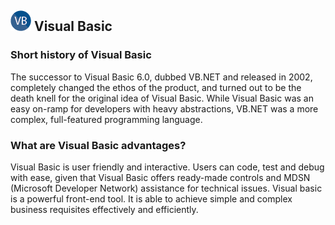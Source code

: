 ## ![Logo of Visual Basic](../images/Visual_Basic.png) Visual Basic
### Short history of Visual Basic
The successor to Visual Basic 6.0, dubbed VB.NET and released in 2002, completely changed the ethos of the product, and turned out to be the death knell for the original idea of Visual Basic. While Visual Basic was an easy on-ramp for developers with heavy abstractions, VB.NET was a more complex, full-featured programming language.
### What are Visual Basic advantages?
Visual Basic is user friendly and interactive. Users can code, test and debug with ease, given that Visual Basic offers ready-made controls and MDSN (Microsoft Developer Network) assistance for technical issues. Visual basic is a powerful front-end tool. It is able to achieve simple and complex business requisites effectively and efficiently.
